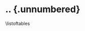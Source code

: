 # .. {.unnumbered}

<!-- 
For me, this was the only drawback of writing in Markdown: it is not possible to add a short caption to figures and tables. This means that the \listoftables and \listoffigures commands will generate lists using the full titles, which is probably isn't what you want. For now, the solution is to create the lists manually, when everything else is finished.
-->

\listoftables

<!--
Table 5.1  This is an example table . . .               \hfill{pp}  
Table x.x  Short title of the figure . . .              \hfill{pp}  
-->



